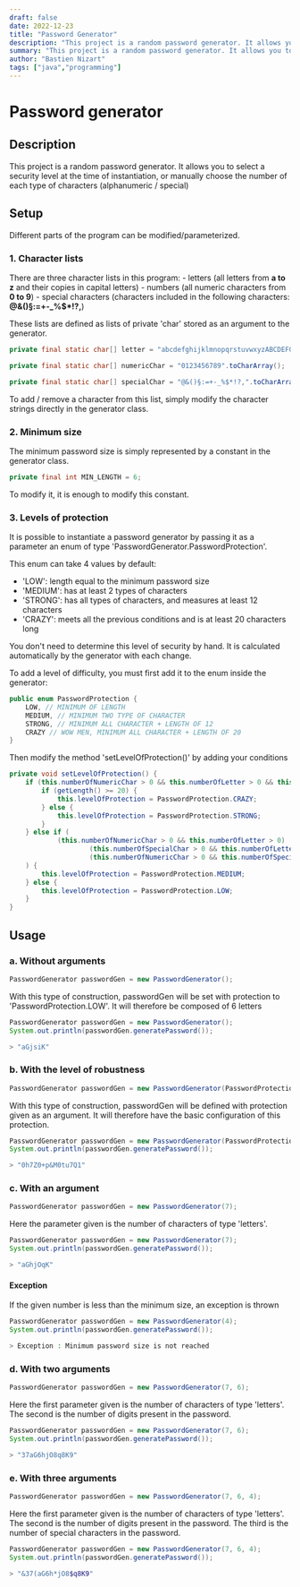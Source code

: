 ```yaml
---
draft: false
date: 2022-12-23
title: "Password Generator"
description: "This project is a random password generator. It allows you to select a security level at the time of instantiation, or manually choose the number of each type of characters"
summary: "This project is a random password generator. It allows you to select a security level at the time of instantiation, or manually choose the number of each type of characters"
author: "Bastien Nizart"
tags: ["java","programming"]
---
```

# Password generator

## Description

This project is a random password generator. 
It allows you to select a security level at the time of instantiation, 
or manually choose the number of each type of characters (alphanumeric / special)

## Setup

Different parts of the program can be modified/parameterized.

### 1. Character lists

There are three character lists in this program: - letters (all letters from **a to z** and their copies in capital letters) - numbers (all numeric characters from **0 to 9**) - special characters (characters included in the following characters: **@&()§:=+-_%$\*!?,**) 

These lists are defined as lists of private 'char' stored as an argument to the generator.

```java
private final static char[] letter = "abcdefghijklmnopqrstuvwxyzABCDEFGHIJKLMNOPQRSTUVWXYZ".toCharArray();
```

```java
private final static char[] numericChar = "0123456789".toCharArray();
```

```java
private final static char[] specialChar = "@&()§:=+-_%$*!?,".toCharArray();
```

To add / remove a character from this list, simply modify the character strings directly in the generator class.

### 2. Minimum size

The minimum password size is simply represented by a constant in the generator class.

```java
private final int MIN_LENGTH = 6;
```

To modify it, it is enough to modify this constant.

### 3. Levels of protection

It is possible to instantiate a password generator by passing it as a parameter an enum of type 'PasswordGenerator.PasswordProtection'. 

This enum can take 4 values by default: 
- 'LOW': length equal to the minimum password size 
- 'MEDIUM': has at least 2 types of characters 
- 'STRONG': has all types of characters, and measures at least 12 characters 
- 'CRAZY': meets all the previous conditions and is at least 20 characters long 

You don't need to determine this level of security by hand. It is calculated automatically by the generator with each change. 

To add a level of difficulty, you must first add it to the enum inside the generator:

```java
public enum PasswordProtection {
    LOW, // MINIMUM OF LENGTH
    MEDIUM, // MINIMUM TWO TYPE OF CHARACTER
    STRONG, // MINIMUM ALL CHARACTER + LENGTH OF 12
    CRAZY // WOW MEN, MINIMUM ALL CHARACTER + LENGTH OF 20
}
```

Then modify the method 'setLevelOfProtection()' by adding your conditions

```java
private void setLevelOfProtection() {
    if (this.numberOfNumericChar > 0 && this.numberOfLetter > 0 && this.numberOfSpecialChar > 0) {
        if (getLength() >= 20) {
            this.levelOfProtection = PasswordProtection.CRAZY;
        } else {
            this.levelOfProtection = PasswordProtection.STRONG;
        }
    } else if (
            (this.numberOfNumericChar > 0 && this.numberOfLetter > 0) ||
                    (this.numberOfSpecialChar > 0 && this.numberOfLetter > 0) ||
                    (this.numberOfNumericChar > 0 && this.numberOfSpecialChar > 0)
    ) {
        this.levelOfProtection = PasswordProtection.MEDIUM;
    } else {
        this.levelOfProtection = PasswordProtection.LOW;
    }
}
```

## Usage

### a. Without arguments

```java
PasswordGenerator passwordGen = new PasswordGenerator();
```

With this type of construction, passwordGen will be set with protection to 'PasswordProtection.LOW'. 
It will therefore be composed of 6 letters

```java
PasswordGenerator passwordGen = new PasswordGenerator();
System.out.println(passwordGen.generatePassword());
```

```bash
> "aGjsiK"
```

### b. With the level of robustness

```java
PasswordGenerator passwordGen = new PasswordGenerator(PasswordProtection.STRONG);
```

With this type of construction, passwordGen will be defined with protection given as an argument. It will therefore have the basic configuration of this protection.

```java
PasswordGenerator passwordGen = new PasswordGenerator(PasswordProtection.STRONG);
System.out.println(passwordGen.generatePassword());
```

```bash
> "0h7Z0+p&M0tu7Q1"
```

### c. With an argument

```java
PasswordGenerator passwordGen = new PasswordGenerator(7);
```

Here the parameter given is the number of characters of type 'letters'.

```java
PasswordGenerator passwordGen = new PasswordGenerator(7);
System.out.println(passwordGen.generatePassword());
```

```bash
> "aGhjOqK"
```

#### Exception

If the given number is less than the minimum size, an exception is thrown

```java
PasswordGenerator passwordGen = new PasswordGenerator(4);
System.out.println(passwordGen.generatePassword());
```

```bash
> Exception : Minimum password size is not reached
```

### d. With two arguments

```java
PasswordGenerator passwordGen = new PasswordGenerator(7, 6);
```

Here the first parameter given is the number of characters of type 'letters'. The second is the number of digits present in the password.

```java
PasswordGenerator passwordGen = new PasswordGenerator(7, 6);
System.out.println(passwordGen.generatePassword());
```

```bash
> "37aG6hjO8q8K9"
```

### e. With three arguments

```java
PasswordGenerator passwordGen = new PasswordGenerator(7, 6, 4);
```

Here the first parameter given is the number of characters of type 'letters'. The second is the number of digits present in the password. The third is the number of special characters in the password.

```java
PasswordGenerator passwordGen = new PasswordGenerator(7, 6, 4);
System.out.println(passwordGen.generatePassword());
```

```bash
> "&37(aG6h*jO8$q8K9"
```